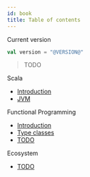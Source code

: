 ```yaml
---
id: book
title: Table of contents
---
```


Current version

```scala
val version = "@VERSION@"
```

> TODO

Scala

* [Introduction](https://niqdev.github.io/scala-fp/docs/scala)
* [JVM](https://niqdev.github.io/scala-fp/docs/jvm)

Functional Programming

* [Introduction](https://niqdev.github.io/scala-fp/docs/fp-intro)
* [Type classes](https://niqdev.github.io/scala-fp/docs/type-classes)
* [TODO](https://niqdev.github.io/scala-fp/docs/todo)

Ecosystem

* [TODO](https://niqdev.github.io/scala-fp/docs/ecosystem)
